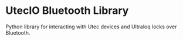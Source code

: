 # UtecIO Bluetooth Library
Python library for interacting with Utec devices and Ultraloq locks over Bluetooth.